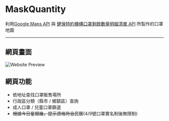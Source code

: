 # MaskQuantity
利用[Google Maps API](https://developers.google.com/maps/documentation/javascript/tutorial) 與 [健保特約機構口罩剩餘數量明細清單 API](https://raw.githubusercontent.com/kiang/pharmacies/master/json/points.json)
所製作的口罩地圖
***
## 網頁畫面
![Website Preview](https://i.imgur.com/7K9twid.png)

## 網頁功能
* 依地址查找口罩販售場所
* 行政區分類（縣市 / 鄉鎮區）查詢
* 成人口罩 / 兒童口罩篩選
* ~~根據今日星期幾，提示資格符合民眾~~(4/9號口罩實名制後無限制)
